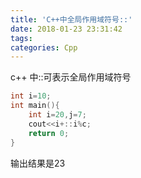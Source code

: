 ```yaml
---
title: 'C++中全局作用域符号::'
date: 2018-01-23 23:31:42
tags: 
categories: Cpp
---
```


c++ 中::可表示全局作用域符号

```c++
int i=10;
int main(){
	int i=20,j=7;
	cout<<i+::i%c;
	return 0;
}
```
输出结果是23